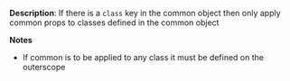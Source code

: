 __Description__: If there is a `class` key in the common object then only apply common props to classes defined in the common object

__Notes__

+ If common is to be applied to any class it must be defined on the outerscope